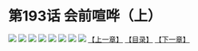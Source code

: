 # 第193话 会前喧哗（上）
![](https://mhpic.xiaomingtaiji.net/comic/D/斗破苍穹拆分版/193话/1.jpg-zymk.middle.webp)
![](https://mhpic.xiaomingtaiji.net/comic/D/斗破苍穹拆分版/193话/2.jpg-zymk.middle.webp)
![](https://mhpic.xiaomingtaiji.net/comic/D/斗破苍穹拆分版/193话/3.jpg-zymk.middle.webp)
![](https://mhpic.xiaomingtaiji.net/comic/D/斗破苍穹拆分版/193话/4.jpg-zymk.middle.webp)
![](https://mhpic.xiaomingtaiji.net/comic/D/斗破苍穹拆分版/193话/5.jpg-zymk.middle.webp)
![](https://mhpic.xiaomingtaiji.net/comic/D/斗破苍穹拆分版/193话/6.jpg-zymk.middle.webp)
![](https://mhpic.xiaomingtaiji.net/comic/D/斗破苍穹拆分版/193话/7.jpg-zymk.middle.webp)
![](https://mhpic.xiaomingtaiji.net/comic/D/斗破苍穹拆分版/193话/8.jpg-zymk.middle.webp)
[【上一章】](./192.md)
[【目录】](./READMD.md)
[【下一章】](./194.md)
